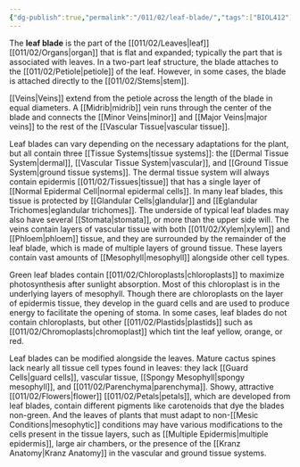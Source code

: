 ```yaml
---
{"dg-publish":true,"permalink":"/011/02/leaf-blade/","tags":["BIOL412"],"noteIcon":"1","created":"2024-09-26T13:45:04.097-07:00","updated":"2024-09-26T15:20:25.541-07:00"}
---
```


The **leaf blade** is the part of the [[011/02/Leaves\|leaf]] [[011/02/Organs\|organ]] that is flat and expanded; typically the part that is associated with leaves. In a two-part leaf structure, the blade attaches to the [[011/02/Petiole\|petiole]] of the leaf. However, in some cases, the blade is attached directly to the [[011/02/Stems\|stem]].

[[Veins\|Veins]] extend from the petiole across the length of the blade in equal diameters. A [[Midrib\|midrib]] vein runs through the center of the blade and connects the [[Minor Veins\|minor]] and [[Major Veins\|major veins]] to the rest of the [[Vascular Tissue\|vascular tissue]].

Leaf blades can vary depending on the necessary adaptations for the plant, but all contain three [[Tissue Systems\|tissue systems]]: the [[Dermal Tissue System\|dermal]], [[Vascular Tissue System\|vascular]], and [[Ground Tissue System\|ground tissue systems]]. The dermal tissue system will always contain epidermis [[011/02/Tissues\|tissue]] that has a single layer of [[Normal Epidermal Cell\|normal epidermal cells]]. In many leaf blades, this tissue is protected by [[Glandular Cells\|glandular]] and [[Eglandular Trichomes\|eglandular trichomes]]. The underside of typical leaf blades may also have several [[Stomata\|stomata]], or more than the upper side will. The veins contain layers of vascular tissue with both [[011/02/Xylem\|xylem]] and [[Phloem\|phloem]] tissue, and they are surrounded by the remainder of the leaf blade, which is made of multiple layers of ground tissue. These layers contain vast amounts of [[Mesophyll\|mesophyll]] alongside other cell types.

Green leaf blades contain [[011/02/Chloroplasts\|chloroplasts]] to maximize photosynthesis after sunlight absorption. Most of this chloroplast is in the underlying layers of mesophyll. Though there are chloroplasts on the layer of epidermis tissue, they develop in the guard cells and are used to produce energy to facilitate the opening of stoma. In some cases, leaf blades do not contain chloroplasts, but other [[011/02/Plastids\|plastids]] such as [[011/02/Chromoplasts\|chromoplast]] which tint the leaf yellow, orange, or red.

Leaf blades can be modified alongside the leaves. Mature cactus spines lack nearly all tissue cell types found in leaves: they lack [[Guard Cells\|guard cells]], vascular tissue, [[Spongy Mesophyll\|spongy mesophyll]], and [[011/02/Parenchyma\|parenchyma]]. Showy, attractive [[011/02/Flowers\|flower]] [[011/02/Petals\|petals]], which are developed from leaf blades, contain different pigments like carotenoids that dye the blades non-green. And the leaves of plants that must adapt to non-[[Mesic Conditions\|mesophytic]] conditions may have various modifications to the cells present in the tissue layers, such as [[Multiple Epidermis\|multiple epidermis]], large air chambers, or the presence of the [[Kranz Anatomy\|Kranz Anatomy]] in the vascular and ground tissue systems.